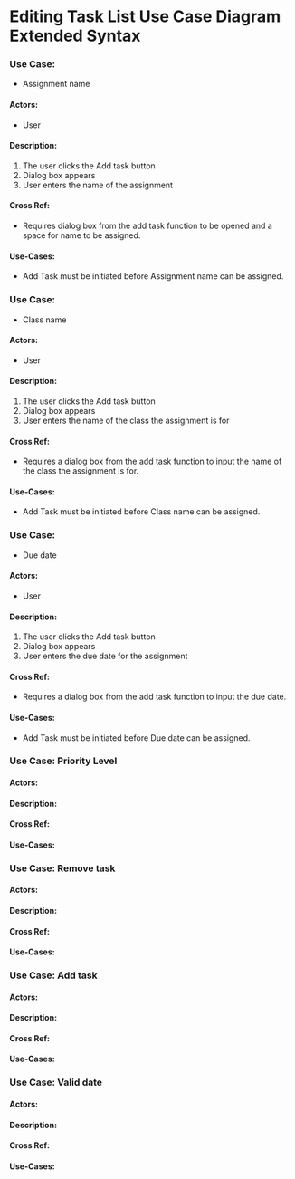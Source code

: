 # Editing Task List Use Case Diagram Extended Syntax

### Use Case: 
* Assignment name
#### Actors: 
* User
#### Description: 
1. The user clicks the Add task button
1. Dialog box appears
1. User enters the name of the assignment
#### Cross Ref: 
* Requires dialog box from the add task function to be opened and a space for name to be assigned.
#### Use-Cases: 
* Add Task must be initiated before Assignment name can be assigned.

### Use Case: 
* Class name
#### Actors: 
* User
#### Description:
1. The user clicks the Add task button 
1. Dialog box appears
1. User enters the name of the class the assignment is for
#### Cross Ref: 
* Requires a dialog box from the add task function to input the name of the class the assignment is for.  
#### Use-Cases: 
* Add Task must be initiated before Class name can be assigned.

### Use Case: 
* Due date
#### Actors:
* User
#### Description:
1. The user clicks the Add task button
1. Dialog box appears
1. User enters the due date for the assignment
#### Cross Ref: 
* Requires a dialog box from the add task function to input the due date.
#### Use-Cases:
* Add Task must be initiated before Due date can be assigned. 

### Use Case: Priority Level
#### Actors:
#### Description:
#### Cross Ref:
#### Use-Cases:

### Use Case: Remove task
#### Actors:
#### Description:
#### Cross Ref:
#### Use-Cases:

### Use Case: Add task
#### Actors:
#### Description:
#### Cross Ref:
#### Use-Cases:

### Use Case: Valid date
#### Actors:
#### Description:
#### Cross Ref:
#### Use-Cases:

